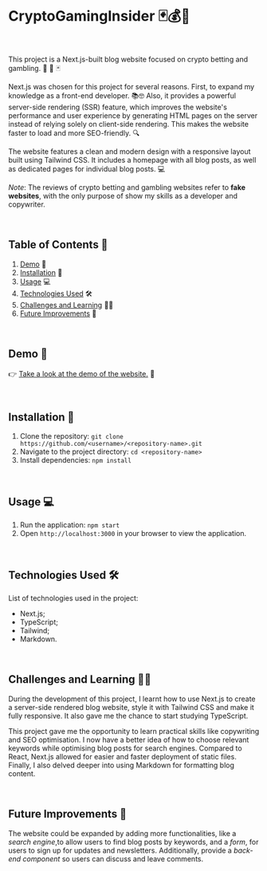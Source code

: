 # **CryptoGamingInsider** 🃏💰🤑

<br/>

This project is a Next.js-built blog website focused on crypto betting and gambling. 🎲 🎰 🃏

Next.js was chosen for this project for several reasons. First, to expand my knowledge as a front-end developer. 📚🤓 Also, it provides a powerful server-side rendering (SSR) feature, which improves the website's performance and user experience by generating HTML pages on the server instead of relying solely on client-side rendering. This makes the website faster to load and more SEO-friendly. 🔍

The website features a clean and modern design with a responsive layout built using Tailwind CSS. It includes a homepage with all blog posts, as well as dedicated pages for individual blog posts. 💻

_Note_: The reviews of crypto betting and gambling websites refer to **fake websites**, with the only purpose of show my skills as a developer and copywriter.

<br/>

## Table of Contents 📝

1. [Demo](#demo) 🎥
1. [Installation](#installation) 🚀
1. [Usage](#usage) 💻
1. [Technologies Used](#technologies-used) 🛠️
1. [Challenges and Learning](#challenges-and-learning) 🤔💡
1. [Future Improvements](#future-improvements) 🚧

<br/>

## Demo 🎥

👉 [Take a look at the demo of the website.](https://webmazza-cryptogamerinsider.netlify.app) 🚀

<br/>

## Installation 🚀

1. Clone the repository: `git clone https://github.com/<username>/<repository-name>.git`
2. Navigate to the project directory: `cd <repository-name>`
3. Install dependencies: `npm install`

<br/>

## Usage 💻

1. Run the application: `npm start`
2. Open `http://localhost:3000` in your browser to view the application.

<br/>

## Technologies Used 🛠️

List of technologies used in the project:

- Next.js;
- TypeScript;
- Tailwind;
- Markdown.

<br/>

## Challenges and Learning 🤔💡

During the development of this project, I learnt how to use Next.js to create a server-side rendered blog website, style it with Tailwind CSS and make it fully responsive. It also gave me the chance to start studying TypeScript.

This project gave me the opportunity to learn practical skills like copywriting and SEO optimisation. I now have a better idea of how to choose relevant keywords while optimising blog posts for search engines. Compared to React, Next.js allowed for easier and faster deployment of static files. Finally, I also delved deeper into using Markdown for formatting blog content.

<br/>

## Future Improvements 🚧

The website could be expanded by adding more functionalities, like a _search engine_,to allow users to find blog posts by keywords, and a _form_, for users to sign up for updates and newsletters. Additionally, provide a _back-end component_ so users can discuss and leave comments.

<br/>
